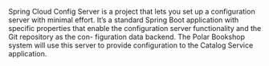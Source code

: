 Spring Cloud Config Server is a project that lets you set up a configuration server with minimal effort. 
It’s a standard Spring Boot application with specific properties that enable the configuration server functionality and the Git repository as the con- figuration data backend. The Polar Bookshop system will use this server to provide configuration to the Catalog Service application. 